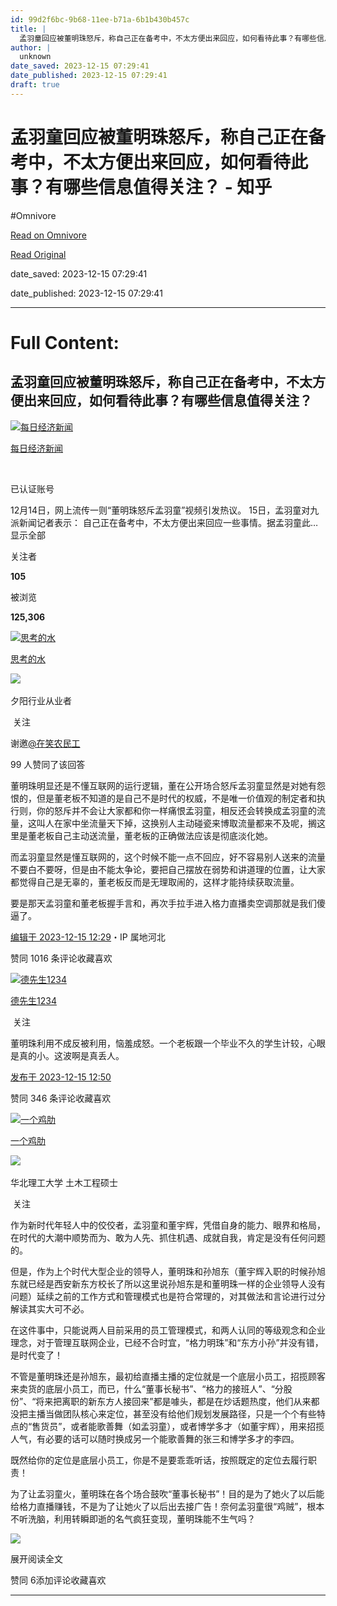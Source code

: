 ```yaml
---
id: 99d2f6bc-9b68-11ee-b71a-6b1b430b457c
title: |
  孟羽童回应被董明珠怒斥，称自己正在备考中，不太方便出来回应，如何看待此事？有哪些信息值得关注？ - 知乎
author: |
  unknown
date_saved: 2023-12-15 07:29:41
date_published: 2023-12-15 07:29:41
draft: true
---
```


# 孟羽童回应被董明珠怒斥，称自己正在备考中，不太方便出来回应，如何看待此事？有哪些信息值得关注？ - 知乎
#Omnivore

[Read on Omnivore](https://omnivore.app/me/-18c6e59743d)

[Read Original](https://www.zhihu.com/question/635015620/answer/3327011448)

date_saved: 2023-12-15 07:29:41

date_published: 2023-12-15 07:29:41

--- 

# Full Content: 

## 孟羽童回应被董明珠怒斥，称自己正在备考中，不太方便出来回应，如何看待此事？有哪些信息值得关注？

[![每日经济新闻](https://proxy-prod.omnivore-image-cache.app/0x0,sjmiZRbOYnBddSQqBteTQduoa1IM1CppnY-qIoGHpsIU/https://pic1.zhimg.com/v2-3c85f145c803f8c734e586243f171a50_l.jpg?source=1def8aca)](https://www.zhihu.com/org/mei-ri-jing-ji-xin-wen)

[每日经济新闻](https://www.zhihu.com/org/mei-ri-jing-ji-xin-wen)

[​](https://www.zhihu.com/question/48510028)

已认证账号

12月14日，网上流传一则“董明珠怒斥孟羽童”视频引发热议。 15日，孟羽童对九派新闻记者表示： 自己正在备考中，不太方便出来回应一些事情。据孟羽童此…显示全部 ​

关注者

**105**

被浏览

**125,306**

[![思考的水](https://proxy-prod.omnivore-image-cache.app/0x0,s6MbEOfhtkljh5gzMqeihvElWMwR_o_Ji39VeAUrh2lM/https://picx.zhimg.com/v2-0cd1be8f30f1653961a267ea74707eaf_l.jpg?source=2c26e567)](https://www.zhihu.com/people/cheng-qing-quan)

[思考的水](https://www.zhihu.com/people/cheng-qing-quan)

​![](https://proxy-prod.omnivore-image-cache.app/0x0,sKBtfFYtK0ROqGdvN0zCp5BhZ6pS4CW6jvNAosyO8byE/https://pica.zhimg.com/v2-4812630bc27d642f7cafcd6cdeca3d7a.jpg?source=88ceefae)

夕阳行业从业者

​ 关注

谢邀[@在笑农民工](https://www.zhihu.com/people/pan-chun-ming-44)

99 人赞同了该回答

董明珠明显还是不懂互联网的运行逻辑，董在公开场合怒斥孟羽童显然是对她有怨恨的，但是董老板不知道的是自己不是时代的权威，不是唯一价值观的制定者和执行则，你的怒斥并不会让大家都和你一样痛恨孟羽童，相反还会转换成孟羽童的流量，这叫人在家中坐流量天下掉，这换别人主动碰瓷来博取流量都来不及呢，搁这里是董老板自己主动送流量，董老板的正确做法应该是彻底淡化她。

而孟羽童显然是懂互联网的，这个时候不能一点不回应，好不容易别人送来的流量不要白不要呀，但是由不能太争论，要把自己摆放在弱势和讲道理的位置，让大家都觉得自己是无辜的，董老板反而是无理取闹的，这样才能持续获取流量。

要是那天孟羽童和董老板握手言和，再次手拉手进入格力直播卖空调那就是我们傻逼了。

[编辑于 2023-12-15 12:29](https://www.zhihu.com/question/635015620/answer/3327011448)・IP 属地河北

​赞同 101​​6 条评论​收藏​喜欢

[![德先生1234](https://proxy-prod.omnivore-image-cache.app/0x0,spNPlvCdYeHakgJ5euR_o6TwoyZp-w7T1GhX6AHYDtkc/https://pic1.zhimg.com/v2-32b6908c9212ad5aa5df04bd73c3ddab_l.jpg?source=1def8aca)](https://www.zhihu.com/people/npc-81-87)

[德先生1234](https://www.zhihu.com/people/npc-81-87)

​ 关注

董明珠利用不成反被利用，恼羞成怒。一个老板跟一个毕业不久的学生计较，心眼是真的小。这波啊是真丢人。

[发布于 2023-12-15 12:50](https://www.zhihu.com/question/635015620/answer/3327105180)

​赞同 34​​6 条评论​收藏​喜欢

[![一个鸡肋](https://proxy-prod.omnivore-image-cache.app/0x0,sze806UdRiALeeygmKKxMoBm86B32WdpmZGaV5Ep0xlc/https://pic1.zhimg.com/v2-818d59740b4c3e7f854801f6142ed1cc_l.jpg?source=1def8aca)](https://www.zhihu.com/people/xing-wei-6-48)

[一个鸡肋](https://www.zhihu.com/people/xing-wei-6-48)

[​](https://www.zhihu.com/question/48510028)​![](https://proxy-prod.omnivore-image-cache.app/0x0,sKBtfFYtK0ROqGdvN0zCp5BhZ6pS4CW6jvNAosyO8byE/https://pica.zhimg.com/v2-4812630bc27d642f7cafcd6cdeca3d7a.jpg?source=88ceefae)

华北理工大学 土木工程硕士

​ 关注

作为新时代年轻人中的佼佼者，孟羽童和董宇辉，凭借自身的能力、眼界和格局，在时代的大潮中顺势而为、敢为人先、抓住机遇、成就自我，肯定是没有任何问题的。

但是，作为上个时代大型企业的领导人，董明珠和孙旭东（董宇辉入职的时候孙旭东就已经是西安新东方校长了所以这里说孙旭东是和董明珠一样的企业领导人没有问题）延续之前的工作方式和管理模式也是符合常理的，对其做法和言论进行过分解读其实大可不必。

在这件事中，只能说两人目前采用的员工管理模式，和两人认同的等级观念和企业理念，对于管理互联网企业，已经不合时宜，“格力明珠”和“东方小孙”并没有错，是时代变了！

不管是董明珠还是孙旭东，最初给直播主播的定位就是一个底层小员工，招揽顾客来卖货的底层小员工，而已，什么“董事长秘书”、“格力的接班人”、“分股份”、“将来把离职的新东方人接回来”都是噱头，都是在炒话题热度，他们从来都没把主播当做团队核心来定位，甚至没有给他们规划发展路径，只是一个个有些特点的“售货员”，或者能歌善舞（如孟羽童），或者博学多才（如董宇辉），用来招揽人气，有必要的话可以随时换成另一个能歌善舞的张三和博学多才的李四。

既然给你的定位是底层小员工，你是不是要乖乖听话，按照既定的定位去履行职责！

为了让孟羽童火，董明珠在各个场合鼓吹“董事长秘书”！目的是为了她火了以后能给格力直播赚钱，不是为了让她火了以后出去接广告！奈何孟羽童很“鸡贼”，根本不听洗脑，利用转瞬即逝的名气疯狂变现，董明珠能不生气吗？

![](https://proxy-prod.omnivore-image-cache.app/1000x0,sk7clW_3enChLH7c4lx9qVSUQHnPM4Tkm0ESdhc0XO2U/https://picx.zhimg.com/50/v2-663d711e05888c508e25ea26d601ca98_720w.jpg?source=1def8aca)

展开阅读全文​

​赞同 6​​添加评论​收藏​喜欢

---

